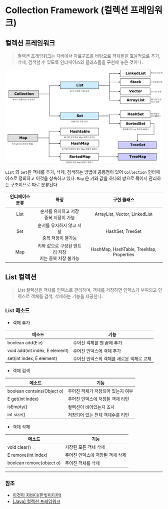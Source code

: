 # Collection Framework (컬렉션 프레임워크)

## 컬렉션 프레임워크
> 컬렉션 프레임워크는 자바에서 자료구조를 바탕으로 객체들을 효율적으로 추가, 삭제, 검색할 수 있도록 인터페이스와 클래스들을 구현해 놓은 것이다.

![Collection_Framework_1.jpg](image%2FCollection_Framework%2FCollection_Framework_1.jpg)

`List` 와 `Set`은 객체를 추가, 삭제, 검색하는 방법에 공통점이 있어 `Collection` 인터페이스로 정의하고 이것을 상속하고 있다. `Map` 은 키와 값을 하나의 쌍으로 묶어서 관리하는 구조이므로 따로 분류된다.

|  인터페이스 분류  |                  특징                  |                  구현 클래스                   |
|:----------:|:------------------------------------:|:-----------------------------------------:|
|    List    |      순서를 유지하고 저장<br/>중복 저장이 가능       |       ArrayList, Vector, LinkedList       |
|    Set     |    순서를 유지하지 않고 저장<br/>중복 저장이 불가능     |             HashSet, TreeSet              |
|    Map     |  키와 값으로 구성된 엔트리 저장<br/>키는 중복 저장 불가능  |  HashMap, HashTable, TreeMap, Properties  |

## List 컬렉션
> List 컬렉션은 객체를 인덱스로 관리하며, 객체를 저장하면 인덱스가 부여되고 인덱스로 객체를 검색, 삭제하는 기능을 제공한다.

### List 메소드

* 객체 추가 

| 메소드                            | 기능                      |
|--------------------------------|-------------------------|
| boolean add(E e)               | 주어진 객체를 맨 끝에 추가         |
| void add(int index, E element) | 주어진 인덱스에 객체 추가          |
| set(int index, E element)      | 주어진 인덱스의 객체를 새로운 객체로 교체 |

* 객체 검색

| 메소드                        | 기능                  |
|----------------------------|---------------------|
| boolean contains(Object o) | 주어진 객체가 저장되어 있는지 여부 |
| E get(int index)           | 주어진 인덱스에 저장된 객체 리턴  |
| isEmpty()                  | 컬렉션이 비어있는지 조사       |
| int size()                 | 저장되어 있는 전체 객체수를 리턴  |

* 객체 삭제

| 메소드                      | 기능                 |
|--------------------------|--------------------|
| void clear()             | 저장된 모든 객체 삭제       |
| E remove(int index)      | 주어진 인덱스에 저장된 객체 삭제 |
| boolean remove(object o) | 주어진 객체를 삭제         |


---
### 참조
* [이것이 자바다(한빛미디어)](http://www.yes24.com/Product/Goods/112208302)
* [[Java] 컬렉션 프레임워크](https://devbox.tistory.com/entry/Java-%EC%BB%AC%EB%A0%89%EC%85%98-%ED%94%84%EB%A0%88%EC%9E%84%EC%9B%8C%ED%81%AC)

